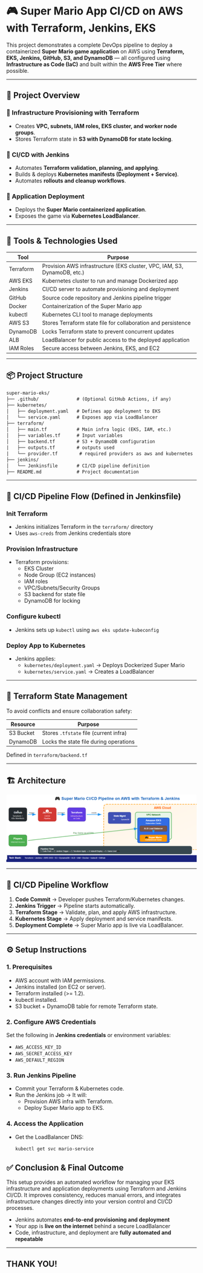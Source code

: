 # 🎮 Super Mario App CI/CD on AWS with Terraform, Jenkins, EKS

This project demonstrates a complete DevOps pipeline to deploy a containerized **Super Mario game application** on AWS using **Terraform, EKS, Jenkins, GitHub, S3, and DynamoDB** — all configured using **Infrastructure as Code (IaC)** and built within the **AWS Free Tier** where possible.

---
## 📌 Project Overview  

### 🔹 Infrastructure Provisioning with Terraform  
- Creates **VPC, subnets, IAM roles, EKS cluster, and worker node groups**.  
- Stores Terraform state in **S3 with DynamoDB for state locking**.  

### 🔹 CI/CD with Jenkins  
- Automates **Terraform validation, planning, and applying**.  
- Builds & deploys **Kubernetes manifests (Deployment + Service)**.  
- Automates **rollouts and cleanup workflows**.  

### 🔹 Application Deployment  
- Deploys the **Super Mario containerized application**.  
- Exposes the game via **Kubernetes LoadBalancer**.

---

## 🧰 Tools & Technologies Used

| Tool         | Purpose                                                                 |
|--------------|-------------------------------------------------------------------------|
| Terraform    | Provision AWS infrastructure (EKS cluster, VPC, IAM, S3, DynamoDB, etc.)|
| AWS EKS      | Kubernetes cluster to run and manage Dockerized app                    |
| Jenkins      | CI/CD server to automate provisioning and deployment                   |
| GitHub       | Source code repository and Jenkins pipeline trigger                    |
| Docker       | Containerization of the Super Mario app                                |
| kubectl      | Kubernetes CLI tool to manage deployments                              |
| AWS S3       | Stores Terraform state file for collaboration and persistence          |
| DynamoDB     | Locks Terraform state to prevent concurrent updates                    |
| ALB          | LoadBalancer for public access to the deployed application             |
| IAM Roles    | Secure access between Jenkins, EKS, and EC2                            |


---

## 📦 Project Structure

```
super-mario-eks/
├── .github/              # (Optional GitHub Actions, if any)
├── kubernetes/
│   ├── deployment.yaml   # Defines app deployment to EKS
│   └── service.yaml      # Exposes app via LoadBalancer
├── terraform/
│   ├── main.tf           # Main infra logic (EKS, IAM, etc.)
│   ├── variables.tf      # Input variables
│   ├── backend.tf        # S3 + DynamoDB configuration
|   ├── outputs.tf        # outputs used 
|   └── provider.tf        # required providers as aws and kubernetes
├── jenkins/              
│   └── Jenkinsfile       # CI/CD pipeline definition
├── README.md             # Project documentation
```

---

## 🚀 CI/CD Pipeline Flow (Defined in Jenkinsfile)

### Init Terraform
- Jenkins initializes Terraform in the `terraform/` directory
- Uses `aws-creds` from Jenkins credentials store

### Provision Infrastructure
- Terraform provisions:
  - EKS Cluster
  - Node Group (EC2 instances)
  - IAM roles
  - VPC/Subnets/Security Groups
  - S3 backend for state file
  - DynamoDB for locking

### Configure kubectl
- Jenkins sets up `kubectl` using `aws eks update-kubeconfig`

### Deploy App to Kubernetes
- Jenkins applies:
  - `kubernetes/deployment.yaml` → Deploys Dockerized Super Mario
  - `kubernetes/service.yaml` → Creates a LoadBalancer


---

## 💾 Terraform State Management

To avoid conflicts and ensure collaboration safety:

| Resource     | Purpose                                  |
|--------------|-------------------------------------------|
| S3 Bucket    | Stores `.tfstate` file (current infra)    |
| DynamoDB     | Locks the state file during operations    |

Defined in `terraform/backend.tf`

---


## 🏗️ Architecture  


![Architecture Diagram](./diagram/capture.jpg) 

---

## 🔄 CI/CD Pipeline Workflow  

1. **Code Commit** → Developer pushes Terraform/Kubernetes changes.  
2. **Jenkins Trigger** → Pipeline starts automatically.  
3. **Terraform Stage** → Validate, plan, and apply AWS infrastructure.  
4. **Kubernetes Stage** → Apply deployment and service manifests.  
5. **Deployment Complete** → Super Mario app is live via LoadBalancer.  

---

## ⚙️ Setup Instructions  

### 1. Prerequisites  
- AWS account with IAM permissions.  
- Jenkins installed (on EC2 or server).  
- Terraform installed (>= 1.2).  
- kubectl installed.  
- S3 bucket + DynamoDB table for remote Terraform state.  

### 2. Configure AWS Credentials  
Set the following in **Jenkins credentials** or environment variables:  
- `AWS_ACCESS_KEY_ID`  
- `AWS_SECRET_ACCESS_KEY`  
- `AWS_DEFAULT_REGION`  

### 3. Run Jenkins Pipeline  
- Commit your Terraform & Kubernetes code.  
- Run the Jenkins job → It will:  
  - Provision AWS infra with Terraform.  
  - Deploy Super Mario app to EKS.  

### 4. Access the Application  
- Get the LoadBalancer DNS:  
  ```bash
  kubectl get svc mario-service

## ✅ Conclusion & Final Outcome

This setup provides an automated workflow for managing your EKS infrastructure and application deployments using Terraform and Jenkins CI/CD. It improves consistency, reduces manual errors, and integrates infrastructure changes directly into your version control and CI/CD processes.

- Jenkins automates **end-to-end provisioning and deployment**
- Your app is **live on the internet** behind a secure LoadBalancer
- Code, infrastructure, and deployment are **fully automated and repeatable**


---

## THANK YOU!




